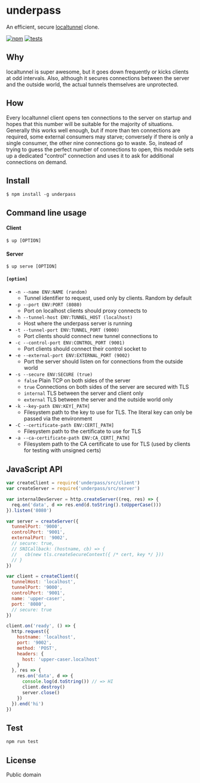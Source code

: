 # underpass
An efficient, secure [localtunnel](https://github.com/localtunnel/localtunnel) clone.

[![npm](http://img.shields.io/npm/v/underpass.svg?style=flat-square)](http://www.npmjs.org/underpass)
[![tests](https://img.shields.io/travis/jessetane/underpass.svg?style=flat-square&branch=master)](https://travis-ci.org/jessetane/underpass)

## Why
localtunnel is super awesome, but it goes down frequently or kicks clients at odd intervals. Also, although it secures connections between the server and the outside world, the actual tunnels themselves are unprotected.

## How
Every localtunnel client opens ten connections to the server on startup and hopes that this number will be suitable for the majority of situations. Generally this works well enough, but if more than ten connections are required, some external consumers may starve; conversely if there is only a single consumer, the other nine connections go to waste. So, instead of trying to guess the perfect number of connections to open, this module sets up a dedicated "control" connection and uses it to ask for additional connections on demand.

## Install
``` shell
$ npm install -g underpass
```

## Command line usage

#### Client
``` shell
$ up [OPTION]
```

#### Server
``` shell
$ up serve [OPTION]
```

#### `[option]`
* `-n --name ENV:NAME (random)`  
  * Tunnel identifier to request, used only by clients. Random by default
* `-p --port ENV:PORT (8080)`  
  * Port on localhost clients should proxy connects to
* `-h --tunnel-host ENV:TUNNEL_HOST (localhost)`  
  * Host where the underpass server is running
* `-t --tunnel-port ENV:TUNNEL_PORT (9000)`  
  * Port clients should connect new tunnel connections to
* `-c --control-port ENV:CONTROL_PORT (9001)`  
  * Port clients should connect their control socket to
* `-e --external-port ENV:EXTERNAL_PORT (9002)`  
  * Port the server should listen on for connections from the outside world
* `-s --secure ENV:SECURE (true)`
  * `false` Plain TCP on both sides of the server
  * `true` Connections on both sides of the server are secured with TLS
  * `internal` TLS between the server and client only
  * `external` TLS between the server and the outside world only
* `-k --key-path ENV:KEY[_PATH]`
  * Filesystem path to the key to use for TLS. The literal key can only be passed via the environment
* `-C --certificate-path ENV:CERT[_PATH]`
  * Filesystem path to the certificate to use for TLS
* `-a --ca-certificate-path ENV:CA_CERT[_PATH]`
  * Filesystem path to the CA certificate to use for TLS (used by clients for testing with unsigned certs)

## JavaScript API
``` javascript
var createClient = require('underpass/src/client')
var createServer = require('underpass/src/server')

var internalDevServer = http.createServer((req, res) => {
  req.on('data', d => res.end(d.toString().toUpperCase()))
}).listen('8080')

var server = createServer({
  tunnelPort: '9000',
  controlPort: '9001',
  externalPort: '9002',
  // secure: true,
  // SNICallback: (hostname, cb) => {
  //   cb(new tls.createSecureContext({ /* cert, key */ }))
  // }
})

var client = createClient({
  tunnelHost: 'localhost',
  tunnelPort: '9000',
  controlPort: '9001',
  name: 'upper-caser',
  port: '8080',
  // secure: true
})

client.on('ready', () => {
  http.request({
    hostname: 'localhost',
    port: '9002',
    method: 'POST',
    headers: {
      host: 'upper-caser.localhost'
    }
  }, res => {
    res.on('data', d => {
      console.log(d.toString()) // => HI
      client.destroy()
      server.close()
    })
  }).end('hi')
})
```

## Test
``` javascript
npm run test
```

## License
Public domain
